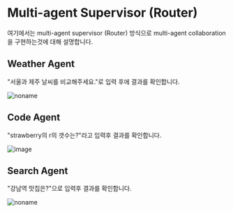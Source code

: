 # Multi-agent Supervisor (Router)

여기에서는 multi-agent supervisor (Router) 방식으로 multi-agent collaboration을 구현하는것에 대해 설명합니다.


## Weather Agent

"서울과 제주 날씨를 비교해주세요."로 입력 후에 결과를 확인합니다.

![noname](https://github.com/user-attachments/assets/ac8cbc2b-e8d9-4e41-8f3b-58b5109f2d02)



## Code Agent 

"strawberry의 r의 갯수는?"라고 입력후 결과를 확인합니다. 

![image](https://github.com/user-attachments/assets/a8e9f8d1-53a1-45af-8c8d-53d18b45ac92)


## Search Agent

"강남역 맛집은?"으로 입력후 결과를 확인합니다.

![noname](https://github.com/user-attachments/assets/7903e6c5-c90c-48e3-a19c-7b03bf5d9ba6)

